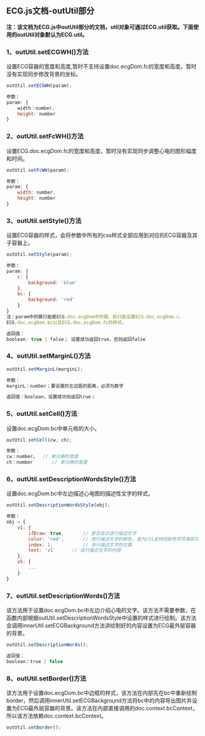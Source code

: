 <h2>ECG.js文档-outUtil部分</h2>

**注：该文档为ECG.js中outUtil部分的文档，util对象可通过ECG.util获取。下面使用的outUtil对象默认为ECG.util。**

<h3>1、outUtil.setECGWH()方法</h3>

设置ECG容器的宽度和高度,暂时不支持设置doc.ecgDom.fc的宽度和高度。暂时没有实现同步修改背景的坐标。

```javascript
outUtil.setECGWH(param);

参数：
param: {
	width：number,
	height: number
}
```

<h3>2、outUtil.setFcWH()方法</h3>

设置ECG.doc.ecgDom.fc的宽度和高度，暂时没有实现同步调整心电的图形幅度和时间。

```javascript
outUtil.setFcWH(param);

参数：
param: {
	width: number,
	height: number
}
```

<h3>3、outUtil.setStyle()方法</h3>

设置ECG容器的样式，会将参数中所有的css样式全部应用到对应的ECG容器及其子容器上。

```javascript
outUtil.setStyle(param);

参数：
param: {
	c: {
		background: 'blue'
	},
	bc: {
		background: 'red'
	}
}
注：param中的键只能是ECG.doc.ecgDom中的键，即只能设置ECG.doc.ecgDom.c、
ECG.doc.ecgDom.bc以及ECG.doc.ecgDom.fc的样式。

返回值：
boolean: true | false； 设置成功返回true，否则返回false
```

<h3>4、outUtil.setMarginL()方法</h3>

```javascript
outUtil.setMarginL(marginL);

参数：
marginL：number；要设置的左边距的距离，必须为数字

返回值：boolean，设置成功则返回true；
```

<h3>5、outUtil.setCell()方法</h3>

设置doc.ecgDom.bc中单元格的大小。

```javascript
outUtil.setCell(cw, ch);

参数：
cw：number，	// 单元格的宽度
ch：number		// 单元格的高度
```

<h3>6、outUtil.setDescriptionWordsStyle()方法</h3>

设置doc.ecgDom.bc中左边描述心电图的描述性文字的样式。

```javascript
outUtil.setDescriptionWordsStyle(obj);

参数：
obj = {
	v1: {
		ifDraw: true,		// 是否显示该行描述文字
		color: 'red',		// 改行描述文字的颜色，值为CSS支持的颜色字符串即可
		index: 1,			// 该行描述文字的位置
		text: 'v1'		// 该行描述文字的内容
	},
	v5: {
		...
	}
}
```

<h3>7、outUtil.setDescriptionWords()方法</h3>

该方法用于设置doc.ecgDom.bc中左边介绍心电的文字。该方法不需要参数，在函数内部根据outUtil.setDescriptionWordsStyle中设置的样式进行绘制。该方法会调用innerUtil.setECGBackground方法讲绘制好的内容设置为ECG最外层容器的背景。

```javascript
outUtil.setDescriptionWords();

返回值：
boolean：true | false
```

<h3>8、outUtil.setBorder()方法</h3>

该方法用于设置doc.ecgDom.bc中边框的样式，该方法在内部先在bc中重新绘制border，然后调用innerUtil.setECGBackground方法将bc中的内容导出图片并设置为ECG最外层容器的背景。该方法在内部直接调用的doc.context.bcContext，所以该方法依赖doc.context.bcContext。

```javascript
outUtil.setBorder();
```